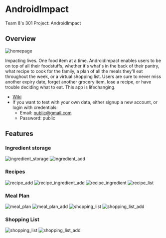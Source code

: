 # AndroidImpact
Team 8's 301 Project: AndroidImpact
## Overview
![homepage](https://user-images.githubusercontent.com/68800077/204202459-e6d81e28-cede-49e5-a2c2-843995e60461.png)

Impacting lives. One food item at a time. AndroidImpact enables users to be on top of all their foodstuffs,
whether it's what's in the back of their pantry, what recipe to cook for the family, a plan of all the meals 
they'll eat throughout the week, or a virtual shopping list. Users are sure to never miss another expiry date,
forget another grocery item, lose a recipe, or have trouble deciding what to eat. This app is lifechanging.

- [Wiki](https://github.com/CMPUT301F22T08/AndroidImpact/wiki)
- If you want to test with your own data, either signup a new account, or login with credentials:
    - Email: public@gmail.com
    - Password: public

## Features
### Ingredient storage
![ingredient_storage](https://user-images.githubusercontent.com/68800077/204202499-d7864c52-8d68-408a-862b-90f38d35e6bf.png)
![ingredient_add](https://user-images.githubusercontent.com/68800077/204202483-31c7bd36-7390-41e7-80c8-5f6ec5d8ca80.png)

### Recipes
![recipe_add](https://user-images.githubusercontent.com/68800077/204202510-33f50ce0-f4e5-44b4-affc-869b732fb7e4.png)
![recipe_ingredient_add](https://user-images.githubusercontent.com/68800077/204202541-b864d786-f7ea-4ca6-bbe3-90e695bcc4dd.png)
![recipe_ingredient](https://user-images.githubusercontent.com/68800077/204202523-b22097a7-da94-48bf-b0f0-608e631b972a.png)
![recipe_list](https://user-images.githubusercontent.com/68800077/204227284-9c9a07dc-b016-45f4-8235-54674e1a4c08.png)

### Meal Plan
![meal_plan](https://user-images.githubusercontent.com/68800077/204400480-cb7b06de-e83e-49ee-91a5-ebeeca433bad.png)
![meal_plan_add](https://user-images.githubusercontent.com/68800077/204400594-e0c42040-0541-4906-aeee-665470447919.png)
![shopping_list](https://user-images.githubusercontent.com/68800077/204400303-9fd86839-543a-4a84-bb42-de54ab144781.png)
![shopping_list_add](https://user-images.githubusercontent.com/68800077/204400283-b8964065-ce3f-4c01-8b9a-ea870dd947ef.png)

### Shopping List
![shopping_list](https://user-images.githubusercontent.com/68800077/204400303-9fd86839-543a-4a84-bb42-de54ab144781.png)
![shopping_list_add](https://user-images.githubusercontent.com/68800077/204400283-b8964065-ce3f-4c01-8b9a-ea870dd947ef.png)
